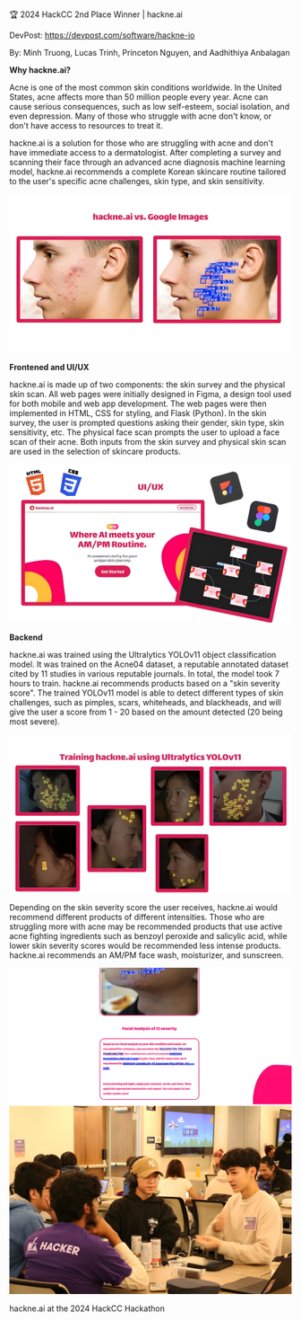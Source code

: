 🏆 2024 HackCC 2nd Place Winner | hackne.ai

DevPost: https://devpost.com/software/hackne-io

By: Minh Truong, Lucas Trinh, Princeton Nguyen, and Aadhithiya Anbalagan

**Why hackne.ai?**

Acne is one of the most common skin conditions worldwide. In the United States, acne affects more than 50 million people every year. Acne can cause serious consequences, such as low self-esteem, social isolation, and even depression. Many of those who struggle with acne don't know, or don't have access to resources to treat it.

hackne.ai is a solution for those who are struggling with acne and don't have immediate access to a dermatologist. After completing a survey and scanning their face through an advanced acne diagnosis machine learning model, hackne.ai recommends a complete Korean skincare routine tailored to the user's specific acne challenges, skin type, and skin sensitivity.

![image_alt](https://github.com/lukietee/hackne.ai/blob/2ada34c3d90dadf8538dd3a03bbc177937f2b34b/acne5%20(1).jpg)

**Frontened and UI/UX**

hackne.ai is made up of two components: the skin survey and the physical skin scan. All web pages were initially designed in Figma, a design tool used for both mobile and web app development. The web pages were then implemented in HTML, CSS for styling, and Flask (Python). In the skin survey, the user is prompted questions asking their gender, skin type, skin sensitivity, etc. The physical face scan prompts the user to upload a face scan of their acne. Both inputs from the skin survey and physical skin scan are used in the selection of skincare products.

![image_alt](https://github.com/lukietee/hackne.ai/blob/41e5066743ae7f1ec1f2a441c678e218b7616fe3/acne1%20(1).jpg)

**Backend**

hackne.ai was trained using the Ultralytics YOLOv11 object classification model. It was trained on the Acne04 dataset, a reputable annotated dataset cited by 11 studies in various reputable journals. In total, the model took 7 hours to train. hackne.ai recommends products based on a "skin severity score". The trained YOLOv11 model is able to detect different types of skin challenges, such as pimples, scars, whiteheads, and blackheads, and will give the user a score from 1 - 20 based on the amount detected (20 being most severe). 

![image_alt](https://github.com/lukietee/hackne.ai/blob/d7d8437e6daa7d1513511ee76e9c9cee749bff29/acne3%20(1).jpg)

Depending on the skin severity score the user receives, hackne.ai would recommend different products of different intensities. Those who are struggling more with acne may be recommended products that use active acne fighting ingredients such as benzoyl peroxide and salicylic acid, while lower skin severity scores would be recommended less intense products. hackne.ai recommends an AM/PM face wash, moisturizer, and sunscreen.

![image_alt](https://github.com/lukietee/hackne.ai/blob/4dffa4bc7cd811320d05c3d059827900a71a3f61/AcneCredits%20(1).png)
![image_alt](https://github.com/lukietee/hackne.ai/blob/535dbfcce7d73fe4c83602037cf8c1145a9b1f07/acne7%20(1).jpg)

hackne.ai at the 2024 HackCC Hackathon

